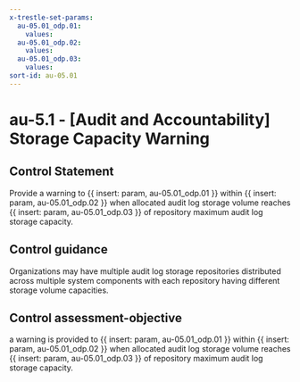 ```yaml
---
x-trestle-set-params:
  au-05.01_odp.01:
    values:
  au-05.01_odp.02:
    values:
  au-05.01_odp.03:
    values:
sort-id: au-05.01
---
```


# au-5.1 - \[Audit and Accountability\] Storage Capacity Warning

## Control Statement

Provide a warning to {{ insert: param, au-05.01_odp.01 }} within {{ insert: param, au-05.01_odp.02 }} when allocated audit log storage volume reaches {{ insert: param, au-05.01_odp.03 }} of repository maximum audit log storage capacity.

## Control guidance

Organizations may have multiple audit log storage repositories distributed across multiple system components with each repository having different storage volume capacities.

## Control assessment-objective

a warning is provided to {{ insert: param, au-05.01_odp.01 }} within {{ insert: param, au-05.01_odp.02 }} when allocated audit log storage volume reaches {{ insert: param, au-05.01_odp.03 }} of repository maximum audit log storage capacity.
